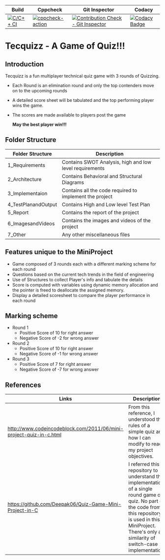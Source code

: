 | Build | Cppcheck | Git Inspector | Codacy |
|-|-|-|-|
| [![C/C++ CI](https://github.com/shiva-s30/265460-MiniProject/actions/workflows/c-cpp.yml/badge.svg)](https://github.com/shiva-s30/265460-MiniProject/actions/workflows/c-cpp.yml) | [![cppcheck-action](https://github.com/shiva-s30/265460-MiniProject/actions/workflows/cppcheck.yml/badge.svg)](https://github.com/shiva-s30/265460-MiniProject/actions/workflows/cppcheck.yml) | [![Contribution Check - Git Inspector](https://github.com/shiva-s30/265460-MiniProject/actions/workflows/gitinspector.yml/badge.svg)](https://github.com/shiva-s30/265460-MiniProject/actions/workflows/gitinspector.yml) | [![Codacy Badge](https://api.codacy.com/project/badge/Grade/36fab384318549e0a66ef7bdafa702c3)](https://app.codacy.com/gh/shiva-s30/265460-MiniProject?utm_source=github.com&utm_medium=referral&utm_content=shiva-s30/265460-MiniProject&utm_campaign=Badge_Grade_Settings) |

# Tecquizz - A Game of Quiz!!!
## Introduction
Tecquizz is a fun multiplayer technical quiz game with 3 rounds of Quizzing. 
 - Each Round is an elimination round and only the top contenders move on to the upcoming rounds
 -  A detailed score sheet will be tabulated and the top performing player wins the game. 
 - The scores are made available to players post the game
              
      **May the best player win!!!**
      
 ## Folder Structure     
 |Folder Structure|Description|
 |--|--|
 |1_Requirements |Contains SWOT Analysis, high and low level requirements |
  2_Architecture | Contains Behavioral and Structural Diagrams|
  3_Implementaion | Contains all the code required to implement the project|  
  4_TestPlanandOutput |Contains High and Low level Test Plan |
  5_Report | Contains the report of the project|
6_ImagesandVideos | Contains the images and videos of the project|  
7_Other | Any other miscellaneous files |
 
 ## Features unique to the MiniProject
   - Game composed of 3 rounds each with a different marking scheme for each round
   - Questions based on the current tech trends in the field of engineering 
   - Use of Structures to collect Player's info and tabulate the details
   - Score is computed with variables using dynamic memory allocation and the pointer is freed to deallocate the assigned memory.
   - Display a detailed scoresheet to compare the player performance in each round

## Marking scheme
 - Round 1
	 - Positive Score of 10 for right answer
	 - Negative Score of -2 for wrong answer
 - Round 2
	 - Positive Score of 10 for right answer
	 - Negative Score of -1 for wrong answer
 - Round 3
	 - Positive Score of 7 for right answer
	 - Negative Score of -7 for wrong answer

   
 ## References 
  |Links|Description|
 |--|--|
 |http://www.codeincodeblock.com/2011/06/mini-project-quiz-in-c.html | From this reference, I understood the rules of a simple quiz and how I can modify to reach my project objectives.|
 https://github.com/Deepak06/Quiz-Game-Mini-Project-in-C |I referred this repository to understand the implementation of a single round game of quiz. No part of the code from this repository is used in this MiniProject. There's only a similarity of switch-case implementation.| 
 
  

 
      
   
